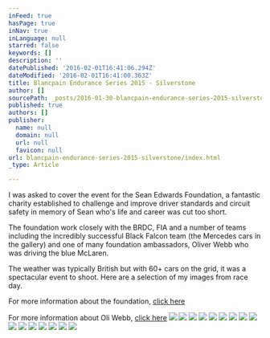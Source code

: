 ```yaml
---
inFeed: true
hasPage: true
inNav: true
inLanguage: null
starred: false
keywords: []
description: ''
datePublished: '2016-02-01T16:41:06.294Z'
dateModified: '2016-02-01T16:41:00.363Z'
title: Blancpain Endurance Series 2015 - Silverstone
author: []
sourcePath: _posts/2016-01-30-blancpain-endurance-series-2015-silverstone.md
published: true
authors: []
publisher:
  name: null
  domain: null
  url: null
  favicon: null
url: blancpain-endurance-series-2015-silverstone/index.html
_type: Article

---
```

I was asked to cover the event for the Sean Edwards Foundation, a fantastic charity established to challenge and improve driver standards and circuit safety in memory of Sean who's life and career was cut too short.

The foundation work closely with the BRDC, FIA and a number of teams including the incredibly successful Black Falcon team (the Mercedes cars in the gallery) and one of many foundation ambassadors, Oliver Webb who was driving the blue McLaren.

The weather was typically British but with 60+ cars on the grid, it was a spectacular event to shoot.  Here are a selection of my images from race day. 

For more information about the foundation, [click here][0]

For more information about Oli Webb, [click here][1]
![](https://the-grid-user-content.s3-us-west-2.amazonaws.com/b728131f-2e09-4569-aeeb-b7126fe6d772.jpg)
![](https://the-grid-user-content.s3-us-west-2.amazonaws.com/3cd00ffb-fcd0-41d6-a4ef-0f3eb60d4f16.jpg)
![](https://the-grid-user-content.s3-us-west-2.amazonaws.com/f5ad34f3-ee8f-46f5-9ae3-6379a4072fe9.jpg)
![](https://the-grid-user-content.s3-us-west-2.amazonaws.com/f2eedcab-300f-4585-9b09-6d896c8bf632.jpg)
![](https://the-grid-user-content.s3-us-west-2.amazonaws.com/241a2e44-4ec0-419b-b59e-386a8bfec8f5.jpg)
![](https://the-grid-user-content.s3-us-west-2.amazonaws.com/c7244b32-410c-4f72-b405-589b7eb75fb1.jpg)
![](https://the-grid-user-content.s3-us-west-2.amazonaws.com/998cc089-a922-4f1d-9e27-bbcf3ecc27e5.jpg)
![](https://the-grid-user-content.s3-us-west-2.amazonaws.com/d7a121f6-44da-4841-a2b6-cbb2ec46ef89.jpg)
![](https://the-grid-user-content.s3-us-west-2.amazonaws.com/6c4713b0-9d8d-411f-8573-3a4ebcbb22ee.jpg)
![](https://the-grid-user-content.s3-us-west-2.amazonaws.com/883aeb4c-7601-47aa-b786-5fce6ab62a92.jpg)
![](https://the-grid-user-content.s3-us-west-2.amazonaws.com/b9f81ae3-37ec-4b9b-8edc-8bde7849201f.jpg)
![](https://the-grid-user-content.s3-us-west-2.amazonaws.com/667430dc-f877-44d5-bb5d-48cc8f99c903.jpg)
![](https://the-grid-user-content.s3-us-west-2.amazonaws.com/2c05181f-979a-45c8-a479-2d5e579a4e96.jpg)
![](https://the-grid-user-content.s3-us-west-2.amazonaws.com/66656d57-61d5-4c10-a666-9ad5255bd797.jpg)
![](https://the-grid-user-content.s3-us-west-2.amazonaws.com/8c278f6b-ef1b-488c-b6f4-5b4b903c63d2.jpg)
![](https://the-grid-user-content.s3-us-west-2.amazonaws.com/3c8480d8-ca2a-4451-9000-8fd0b2f0504f.jpg)

[0]: www.seanedwardsfoundation.com
[1]: www.oliwebbracing.com
